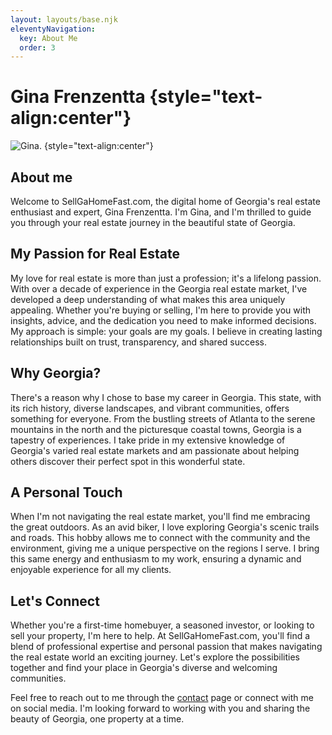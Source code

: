 ```yaml
---
layout: layouts/base.njk
eleventyNavigation:
  key: About Me
  order: 3
---
```

# Gina Frenzentta {style="text-align:center"}
![Gina.](/img/me.jpg) {style="text-align:center"}

## About me
Welcome to SellGaHomeFast.com, the digital home of Georgia's real estate enthusiast and expert, Gina Frenzentta. I'm Gina, and I'm thrilled to guide you through your real estate journey in the beautiful state of Georgia.

## My Passion for Real Estate

My love for real estate is more than just a profession; it's a lifelong passion. With over a decade of experience in the Georgia real estate market, I've developed a deep understanding of what makes this area uniquely appealing. Whether you're buying or selling, I'm here to provide you with insights, advice, and the dedication you need to make informed decisions. My approach is simple: your goals are my goals. I believe in creating lasting relationships built on trust, transparency, and shared success.

## Why Georgia?

There's a reason why I chose to base my career in Georgia. This state, with its rich history, diverse landscapes, and vibrant communities, offers something for everyone. From the bustling streets of Atlanta to the serene mountains in the north and the picturesque coastal towns, Georgia is a tapestry of experiences. I take pride in my extensive knowledge of Georgia's varied real estate markets and am passionate about helping others discover their perfect spot in this wonderful state.

## A Personal Touch

When I'm not navigating the real estate market, you'll find me embracing the great outdoors. As an avid biker, I love exploring Georgia's scenic trails and roads. This hobby allows me to connect with the community and the environment, giving me a unique perspective on the regions I serve. I bring this same energy and enthusiasm to my work, ensuring a dynamic and enjoyable experience for all my clients.

## Let's Connect

Whether you're a first-time homebuyer, a seasoned investor, or looking to sell your property, I'm here to help. At SellGaHomeFast.com, you'll find a blend of professional expertise and personal passion that makes navigating the real estate world an exciting journey. Let's explore the possibilities together and find your place in Georgia's diverse and welcoming communities.

Feel free to reach out to me through the [contact](/contact) page or connect with me on social media. I'm looking forward to working with you and sharing the beauty of Georgia, one property at a time.